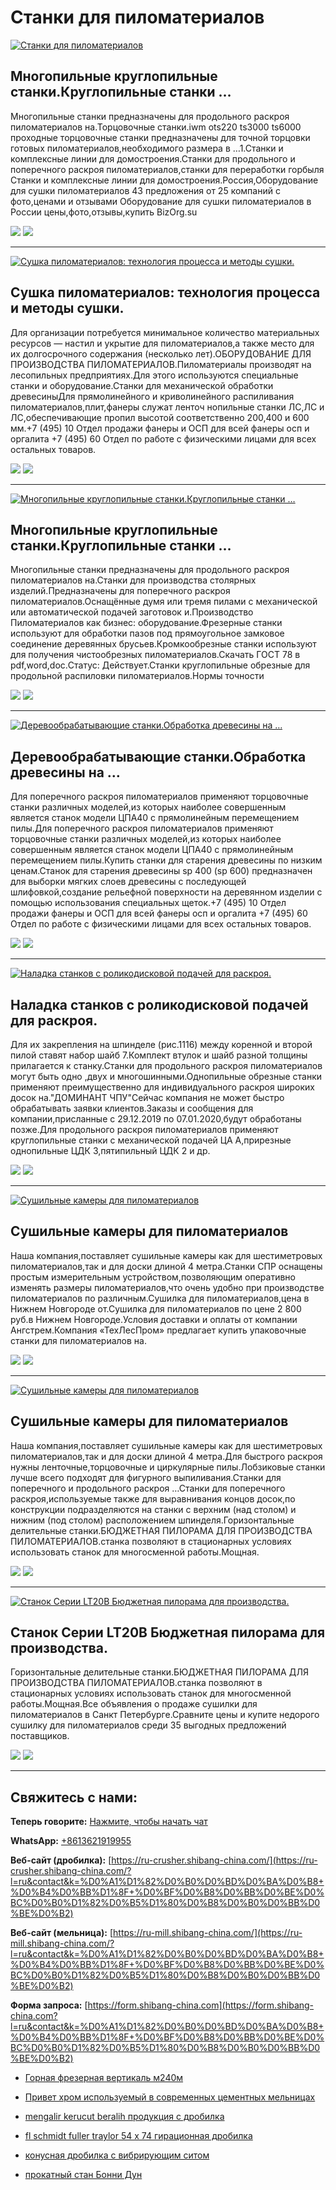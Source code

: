 # Станки для пиломатериалов

<a href="https://swt.shibang-china.com/?l=ru&img&k=%D0%A1%D1%82%D0%B0%D0%BD%D0%BA%D0%B8+%D0%B4%D0%BB%D1%8F+%D0%BF%D0%B8%D0%BB%D0%BE%D0%BC%D0%B0%D1%82%D0%B5%D1%80%D0%B8%D0%B0%D0%BB%D0%BE%D0%B2" target="_blank">![Станки для пиломатериалов](http://static.shibang-china.com/all-800x300/1146.jpg)</a>

## Многопильные круглопильные станки.Круглопильные станки …
Многопильные станки предназначены для продольного раскроя пиломатериалов на.Торцовочные станки.iwm ots220 ts3000 ts6000 проходные торцовочные станки предназначены для точной торцовки готовых пиломатериалов,необходимого размера в …1.Станки и комплексные линии для домостроения.Станки для продольного и поперечного раскроя пиломатериалов,станки для переработки горбыля Станки и комплексные линии для домостроения.Россия,Оборудование для сушки пиломатериалов 43 предложения от 25 компаний с фото,ценами и отзывами Оборудование для сушки пиломатериалов в России цены,фото,отзывы,купить BizOrg.su


<a href="https://whatsapp.shibangsoft.com/WhatsApp.php" target="_blank" title="WhatsApp">![](http://static.shibang-china.com/icon/whatsapp.png)</a> <a href="https://swt.shibang-china.com/?l=ru&icon&k=%D0%A1%D1%82%D0%B0%D0%BD%D0%BA%D0%B8+%D0%B4%D0%BB%D1%8F+%D0%BF%D0%B8%D0%BB%D0%BE%D0%BC%D0%B0%D1%82%D0%B5%D1%80%D0%B8%D0%B0%D0%BB%D0%BE%D0%B2" target="_blank">![](http://static.shibang-china.com/icon/chat-ru.png)</a>

---

<a href="https://swt.shibang-china.com/?l=ru&img&k=%D0%A1%D1%82%D0%B0%D0%BD%D0%BA%D0%B8+%D0%B4%D0%BB%D1%8F+%D0%BF%D0%B8%D0%BB%D0%BE%D0%BC%D0%B0%D1%82%D0%B5%D1%80%D0%B8%D0%B0%D0%BB%D0%BE%D0%B2" target="_blank">![Сушка пиломатериалов: технология процесса и методы сушки.](http://static.shibang-china.com/all-800x300/306.jpg)</a>

## Сушка пиломатериалов: технология процесса и методы сушки.
Для организации потребуется минимальное количество материальных ресурсов — настил и укрытие для пиломатериалов,а также место для их долгосрочного содержания (несколько лет).ОБОРУДОВАНИЕ ДЛЯ ПРОИЗВОДСТВА ПИЛОМАТЕРИАЛОВ.Пиломатериалы производят на лесопильных предприятиях.Для этого используются специальные станки и оборудование.Станки для механической обработки древесиныДля прямолинейного и криволинейного распиливания пиломатериалов,плит,фанеры служат ленточ нопильные станки ЛС,ЛС и ЛС,обеспечивающие пропил высотой соответственно 200,400 и 600 мм.+7 (495) 10 Отдел продажи фанеры и ОСП для всей фанеры осп и оргалита +7 (495) 60 Отдел по работе с физическими лицами для всех остальных товаров.


<a href="https://whatsapp.shibangsoft.com/WhatsApp.php" target="_blank" title="WhatsApp">![](http://static.shibang-china.com/icon/whatsapp.png)</a> <a href="https://swt.shibang-china.com/?l=ru&icon&k=%D0%A1%D1%82%D0%B0%D0%BD%D0%BA%D0%B8+%D0%B4%D0%BB%D1%8F+%D0%BF%D0%B8%D0%BB%D0%BE%D0%BC%D0%B0%D1%82%D0%B5%D1%80%D0%B8%D0%B0%D0%BB%D0%BE%D0%B2" target="_blank">![](http://static.shibang-china.com/icon/chat-ru.png)</a>

---

<a href="https://swt.shibang-china.com/?l=ru&img&k=%D0%A1%D1%82%D0%B0%D0%BD%D0%BA%D0%B8+%D0%B4%D0%BB%D1%8F+%D0%BF%D0%B8%D0%BB%D0%BE%D0%BC%D0%B0%D1%82%D0%B5%D1%80%D0%B8%D0%B0%D0%BB%D0%BE%D0%B2" target="_blank">![Многопильные круглопильные станки.Круглопильные станки …](http://static.shibang-china.com/all-800x300/1107.jpg)</a>

## Многопильные круглопильные станки.Круглопильные станки …
Многопильные станки предназначены для продольного раскроя пиломатериалов на.Станки для производства столярных изделий.Предназначены для поперечного раскроя пиломатериалов.Оснащённые думя или тремя пилами с механической или автоматической подачей заготовок и.Производство Пиломатериалов как бизнес: оборудование.Фрезерные станки используют для обработки пазов под прямоугольное замковое соединение деревянных брусьев.Кромкообрезные станки используют для получения чистообрезных пиломатериалов.Скачать ГОСТ 78 в pdf,word,doc.Статус: Действует.Станки круглопильные обрезные для продольной распиловки пиломатериалов.Нормы точности


<a href="https://whatsapp.shibangsoft.com/WhatsApp.php" target="_blank" title="WhatsApp">![](http://static.shibang-china.com/icon/whatsapp.png)</a> <a href="https://swt.shibang-china.com/?l=ru&icon&k=%D0%A1%D1%82%D0%B0%D0%BD%D0%BA%D0%B8+%D0%B4%D0%BB%D1%8F+%D0%BF%D0%B8%D0%BB%D0%BE%D0%BC%D0%B0%D1%82%D0%B5%D1%80%D0%B8%D0%B0%D0%BB%D0%BE%D0%B2" target="_blank">![](http://static.shibang-china.com/icon/chat-ru.png)</a>

---

<a href="https://swt.shibang-china.com/?l=ru&img&k=%D0%A1%D1%82%D0%B0%D0%BD%D0%BA%D0%B8+%D0%B4%D0%BB%D1%8F+%D0%BF%D0%B8%D0%BB%D0%BE%D0%BC%D0%B0%D1%82%D0%B5%D1%80%D0%B8%D0%B0%D0%BB%D0%BE%D0%B2" target="_blank">![Деревообрабатывающие станки.Обработка древесины на …](http://static.shibang-china.com/all-800x300/1147.jpg)</a>

## Деревообрабатывающие станки.Обработка древесины на …
Для поперечного раскроя пиломатериалов применяют торцовочные станки различных моделей,из которых наиболее совершенным является станок модели ЦПА40 с прямолинейным перемещением пилы.Для поперечного раскроя пиломатериалов применяют торцовочные станки различных моделей,из которых наиболее совершенным является станок модели ЦПА40 с прямолинейным перемещением пилы.Купить станки для старения древесины по низким ценам.Станок для старения древесины sp 400 (sp 600) предназначен для выборки мягких слоев древесины с последующей шлифовкой,создание рельефной поверхности на деревянном изделии с помощью использования специальных щеток.+7 (495) 10 Отдел продажи фанеры и ОСП для всей фанеры осп и оргалита +7 (495) 60 Отдел по работе с физическими лицами для всех остальных товаров.


<a href="https://whatsapp.shibangsoft.com/WhatsApp.php" target="_blank" title="WhatsApp">![](http://static.shibang-china.com/icon/whatsapp.png)</a> <a href="https://swt.shibang-china.com/?l=ru&icon&k=%D0%A1%D1%82%D0%B0%D0%BD%D0%BA%D0%B8+%D0%B4%D0%BB%D1%8F+%D0%BF%D0%B8%D0%BB%D0%BE%D0%BC%D0%B0%D1%82%D0%B5%D1%80%D0%B8%D0%B0%D0%BB%D0%BE%D0%B2" target="_blank">![](http://static.shibang-china.com/icon/chat-ru.png)</a>

---

<a href="https://swt.shibang-china.com/?l=ru&img&k=%D0%A1%D1%82%D0%B0%D0%BD%D0%BA%D0%B8+%D0%B4%D0%BB%D1%8F+%D0%BF%D0%B8%D0%BB%D0%BE%D0%BC%D0%B0%D1%82%D0%B5%D1%80%D0%B8%D0%B0%D0%BB%D0%BE%D0%B2" target="_blank">![Наладка станков с роликодисковой подачей для раскроя.](http://static.shibang-china.com/all-800x300/81.jpg)</a>

## Наладка станков с роликодисковой подачей для раскроя.
Для их закрепления на шпинделе (рис.1116) между коренной и второй пилой ставят набор шайб 7.Комплект втулок и шайб разной толщины прилагается к станку.Станки для продольного раскроя пиломатериалов могут быть одно ,двух и многошинными.Однопильные обрезные станки применяют преимущественно для индивидуального раскроя широких досок на.&quot;ДОМИНАНТ ЧПУ&quot;Сейчас компания не может быстро обрабатывать заявки клиентов.Заказы и сообщения для компании,присланные с 29.12.2019 по 07.01.2020,будут обработаны позже.Для продольного раскроя пиломатериалов применяют круглопильные станки с механической подачей ЦА А,прирезные однопильные ЦДК 3,пятипильный ЦДК 2 и др.


<a href="https://whatsapp.shibangsoft.com/WhatsApp.php" target="_blank" title="WhatsApp">![](http://static.shibang-china.com/icon/whatsapp.png)</a> <a href="https://swt.shibang-china.com/?l=ru&icon&k=%D0%A1%D1%82%D0%B0%D0%BD%D0%BA%D0%B8+%D0%B4%D0%BB%D1%8F+%D0%BF%D0%B8%D0%BB%D0%BE%D0%BC%D0%B0%D1%82%D0%B5%D1%80%D0%B8%D0%B0%D0%BB%D0%BE%D0%B2" target="_blank">![](http://static.shibang-china.com/icon/chat-ru.png)</a>

---

<a href="https://swt.shibang-china.com/?l=ru&img&k=%D0%A1%D1%82%D0%B0%D0%BD%D0%BA%D0%B8+%D0%B4%D0%BB%D1%8F+%D0%BF%D0%B8%D0%BB%D0%BE%D0%BC%D0%B0%D1%82%D0%B5%D1%80%D0%B8%D0%B0%D0%BB%D0%BE%D0%B2" target="_blank">![Сушильные камеры для пиломатериалов](http://static.shibang-china.com/all-800x300/299.jpg)</a>

## Сушильные камеры для пиломатериалов
Наша компания,поставляет сушильные камеры как для шестиметровых пиломатериалов,так и для доски длиной 4 метра.Станки СПР оснащены простым измерительным устройством,позволяющим оперативно изменять размеры пиломатериалов,что очень удобно при производстве пиломатериалов по различным.Сушилка для пиломатериалов,цена в Нижнем Новгороде от.Сушилка для пиломатериалов по цене 2 800 руб.в Нижнем Новгороде.Условия доставки и оплаты от компании Ангстрем.Компания &#171;ТехЛесПром&#187; предлагает купить упаковочные станки для пиломатериалов на.


<a href="https://whatsapp.shibangsoft.com/WhatsApp.php" target="_blank" title="WhatsApp">![](http://static.shibang-china.com/icon/whatsapp.png)</a> <a href="https://swt.shibang-china.com/?l=ru&icon&k=%D0%A1%D1%82%D0%B0%D0%BD%D0%BA%D0%B8+%D0%B4%D0%BB%D1%8F+%D0%BF%D0%B8%D0%BB%D0%BE%D0%BC%D0%B0%D1%82%D0%B5%D1%80%D0%B8%D0%B0%D0%BB%D0%BE%D0%B2" target="_blank">![](http://static.shibang-china.com/icon/chat-ru.png)</a>

---

<a href="https://swt.shibang-china.com/?l=ru&img&k=%D0%A1%D1%82%D0%B0%D0%BD%D0%BA%D0%B8+%D0%B4%D0%BB%D1%8F+%D0%BF%D0%B8%D0%BB%D0%BE%D0%BC%D0%B0%D1%82%D0%B5%D1%80%D0%B8%D0%B0%D0%BB%D0%BE%D0%B2" target="_blank">![Сушильные камеры для пиломатериалов](http://static.shibang-china.com/all-800x300/1387.jpg)</a>

## Сушильные камеры для пиломатериалов
Наша компания,поставляет сушильные камеры как для шестиметровых пиломатериалов,так и для доски длиной 4 метра.Для быстрого раскроя нужны ленточные,торцовочные и циркулярные пилы.Лобзиковые станки лучше всего подходят для фигурного выпиливания.Станки для поперечного и продольного раскроя …Станки для поперечного раскроя,используемые также для выравнивания концов досок,по конструкции подразделяются на станки с верхним (над столом) и нижним (под столом) расположением шпинделя.Горизонтальные делительные станки.БЮДЖЕТНАЯ ПИЛОРАМА ДЛЯ ПРОИЗВОДСТВА ПИЛОМАТЕРИАЛОВ.станка позволяют в стационарных условиях использовать станок для многосменной работы.Мощная.


<a href="https://whatsapp.shibangsoft.com/WhatsApp.php" target="_blank" title="WhatsApp">![](http://static.shibang-china.com/icon/whatsapp.png)</a> <a href="https://swt.shibang-china.com/?l=ru&icon&k=%D0%A1%D1%82%D0%B0%D0%BD%D0%BA%D0%B8+%D0%B4%D0%BB%D1%8F+%D0%BF%D0%B8%D0%BB%D0%BE%D0%BC%D0%B0%D1%82%D0%B5%D1%80%D0%B8%D0%B0%D0%BB%D0%BE%D0%B2" target="_blank">![](http://static.shibang-china.com/icon/chat-ru.png)</a>

---

<a href="https://swt.shibang-china.com/?l=ru&img&k=%D0%A1%D1%82%D0%B0%D0%BD%D0%BA%D0%B8+%D0%B4%D0%BB%D1%8F+%D0%BF%D0%B8%D0%BB%D0%BE%D0%BC%D0%B0%D1%82%D0%B5%D1%80%D0%B8%D0%B0%D0%BB%D0%BE%D0%B2" target="_blank">![Станок Серии LT20B Бюджетная пилорама для производства.](http://static.shibang-china.com/all-800x300/500.jpg)</a>

## Станок Серии LT20B Бюджетная пилорама для производства.
Горизонтальные делительные станки.БЮДЖЕТНАЯ ПИЛОРАМА ДЛЯ ПРОИЗВОДСТВА ПИЛОМАТЕРИАЛОВ.станка позволяют в стационарных условиях использовать станок для многосменной работы.Мощная.Все объявления о продаже сушилки для пиломатериалов в Санкт Петербурге.Сравните цены и купите недорого сушилку для пиломатериалов среди 35 выгодных предложений поставщиков.

<a href="https://whatsapp.shibangsoft.com/WhatsApp.php" target="_blank" title="WhatsApp">![](http://static.shibang-china.com/icon/whatsapp.png)</a> <a href="https://swt.shibang-china.com/?l=ru&icon&k=%D0%A1%D1%82%D0%B0%D0%BD%D0%BA%D0%B8+%D0%B4%D0%BB%D1%8F+%D0%BF%D0%B8%D0%BB%D0%BE%D0%BC%D0%B0%D1%82%D0%B5%D1%80%D0%B8%D0%B0%D0%BB%D0%BE%D0%B2" target="_blank">![](http://static.shibang-china.com/icon/chat-ru.png)</a>

---
## Свяжитесь с нами:

**Теперь говорите:** [Нажмите, чтобы начать чат](https://swt.shibang-china.com?l=ru&contact&k=%D0%A1%D1%82%D0%B0%D0%BD%D0%BA%D0%B8+%D0%B4%D0%BB%D1%8F+%D0%BF%D0%B8%D0%BB%D0%BE%D0%BC%D0%B0%D1%82%D0%B5%D1%80%D0%B8%D0%B0%D0%BB%D0%BE%D0%B2)

**WhatsApp:**  [+8613621919955](https://whatsapp.shibangsoft.com/WhatsApp.php)

**Веб-сайт (дробилка):** [https://ru-crusher.shibang-china.com/](https://ru-crusher.shibang-china.com/?l=ru&contact&k=%D0%A1%D1%82%D0%B0%D0%BD%D0%BA%D0%B8+%D0%B4%D0%BB%D1%8F+%D0%BF%D0%B8%D0%BB%D0%BE%D0%BC%D0%B0%D1%82%D0%B5%D1%80%D0%B8%D0%B0%D0%BB%D0%BE%D0%B2)

**Веб-сайт (мельница):** [https://ru-mill.shibang-china.com/](https://ru-mill.shibang-china.com/?l=ru&contact&k=%D0%A1%D1%82%D0%B0%D0%BD%D0%BA%D0%B8+%D0%B4%D0%BB%D1%8F+%D0%BF%D0%B8%D0%BB%D0%BE%D0%BC%D0%B0%D1%82%D0%B5%D1%80%D0%B8%D0%B0%D0%BB%D0%BE%D0%B2)

**Форма запроса:** [https://form.shibang-china.com](https://form.shibang-china.com?l=ru&contact&k=%D0%A1%D1%82%D0%B0%D0%BD%D0%BA%D0%B8+%D0%B4%D0%BB%D1%8F+%D0%BF%D0%B8%D0%BB%D0%BE%D0%BC%D0%B0%D1%82%D0%B5%D1%80%D0%B8%D0%B0%D0%BB%D0%BE%D0%B2)

* [Горная фрезерная вертикаль м240м](../125/%D0%93%D0%BE%D1%80%D0%BD%D0%B0%D1%8F%20%D1%84%D1%80%D0%B5%D0%B7%D0%B5%D1%80%D0%BD%D0%B0%D1%8F%20%D0%B2%D0%B5%D1%80%D1%82%D0%B8%D0%BA%D0%B0%D0%BB%D1%8C%20%D0%BC240%D0%BC.md)

* [Привет хром используемый в современных цементных мельницах](../122/%D0%9F%D1%80%D0%B8%D0%B2%D0%B5%D1%82%20%D1%85%D1%80%D0%BE%D0%BC%20%D0%B8%D1%81%D0%BF%D0%BE%D0%BB%D1%8C%D0%B7%D1%83%D0%B5%D0%BC%D1%8B%D0%B9%20%D0%B2%20%D1%81%D0%BE%D0%B2%D1%80%D0%B5%D0%BC%D0%B5%D0%BD%D0%BD%D1%8B%D1%85%20%D1%86%D0%B5%D0%BC%D0%B5%D0%BD%D1%82%D0%BD%D1%8B%D1%85%20%D0%BC%D0%B5%D0%BB%D1%8C%D0%BD%D0%B8%D1%86%D0%B0%D1%85.md)

* [mengalir kerucut beralih продукция с дробилка](../123/mengalir%20kerucut%20beralih%20%D0%BF%D1%80%D0%BE%D0%B4%D1%83%D0%BA%D1%86%D0%B8%D1%8F%20%D1%81%20%D0%B4%D1%80%D0%BE%D0%B1%D0%B8%D0%BB%D0%BA%D0%B0.md)

* [fl schmidt fuller traylor 54 x 74 гирационная дробилка](../122/fl%20schmidt%20fuller%20traylor%2054%20x%2074%20%D0%B3%D0%B8%D1%80%D0%B0%D1%86%D0%B8%D0%BE%D0%BD%D0%BD%D0%B0%D1%8F%20%D0%B4%D1%80%D0%BE%D0%B1%D0%B8%D0%BB%D0%BA%D0%B0.md)

* [конусная дробилка с вибрирующим ситом](../122/%D0%BA%D0%BE%D0%BD%D1%83%D1%81%D0%BD%D0%B0%D1%8F%20%D0%B4%D1%80%D0%BE%D0%B1%D0%B8%D0%BB%D0%BA%D0%B0%20%D1%81%20%D0%B2%D0%B8%D0%B1%D1%80%D0%B8%D1%80%D1%83%D1%8E%D1%89%D0%B8%D0%BC%20%D1%81%D0%B8%D1%82%D0%BE%D0%BC.md)

* [прокатный стан Бонни Дун](../125/%D0%BF%D1%80%D0%BE%D0%BA%D0%B0%D1%82%D0%BD%D1%8B%D0%B9%20%D1%81%D1%82%D0%B0%D0%BD%20%D0%91%D0%BE%D0%BD%D0%BD%D0%B8%20%D0%94%D1%83%D0%BD.md)